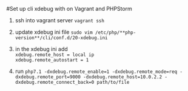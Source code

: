 #Set up cli xdebug with on Vagrant and PHPStorm

1. ssh into vagrant server `vagrant ssh`
2. update xdebug ini file `sudo vim /etc/php/**php-version**/cli/conf.d/20-xdebug.ini
`
3. in the xdebug ini add  
    `xdebug.remote_host = local ip`   
    `xdebug.remote_autostart = 1`
    
4. run `php7.1 -dxdebug.remote_enable=1 -dxdebug.remote_mode=req -dxdebug.remote_port=9000 -dxdebug.remote_host=10.0.2.2 -dxdebug.remote_connect_back=0 path/to/file`